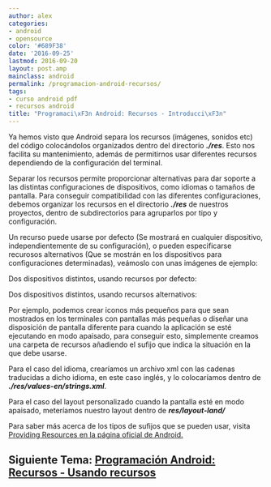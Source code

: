 ```yaml
---
author: alex
categories:
- android
- opensource
color: '#689F38'
date: '2016-09-25'
lastmod: 2016-09-20
layout: post.amp
mainclass: android
permalink: /programacion-android-recursos/
tags:
- curso android pdf
- recursos android
title: "Programaci\xF3n Android: Recursos - Introducci\xF3n"
---
```


Ya hemos visto que Android separa los recursos (imágenes, sonidos etc) del código colocándolos organizados dentro del directorio ***./res***. Esto nos facilita su mantenimiento, además de permitirnos usar diferentes recursos dependiendo de la configuración del terminal.

<!--more--><!--ad-->

Separar los recursos permite proporcionar alternativas para dar soporte a las distintas configuraciones de dispositivos, como idiomas o tamaños de pantalla. Para conseguir compatibilidad con las diferentes configuraciones, debemos organizar los recursos en el directorio ***./res*** de nuestros proyectos, dentro de subdirectorios para agruparlos por tipo y configuración.

Un recurso puede usarse por defecto (Se mostrará en cualquier dispositivo, independientemente de su configuración), o pueden especificarse recurosos alternativos (Que se mostrán en los dispositivos para configuraciones determinadas), veámoslo con unas imágenes de ejemplo:

Dos dispositivos distintos, usando recursos por defecto:

<figure>
	<amp-img on="tap:lightbox1" role="button" tabindex="0" layout="responsive" title="Recursos en Android" alt="Recursos en Android"  height="137" width="421" src="https://4.bp.blogspot.com/-i4yy82wXUUw/TjApp4KaOZI/AAAAAAAAAs4/pvOrsmzXM24/s800/resource_devices_diagram1.png"></amp-img>
</figure>

Dos dispositivos distintos, usando recursos alternativos:

<figure>
	<amp-img on="tap:lightbox1" role="button" tabindex="0" layout="responsive" title="Recursos en Android" alt="Recursos en Android"  height="137" width="421" src="https://3.bp.blogspot.com/-gHivH4Mcffk/TjAp28O15AI/AAAAAAAAAtA/CbSojjJctp0/s800/resource_devices_diagram2.png"></amp-img>
</figure>

Por ejemplo, podemos crear iconos más pequeños para que sean mostrados en los terminales con pantallas más pequeñas o diseñar una disposición de pantalla diferente para cuando la aplicación se esté ejecutando en modo apaisado, para conseguir esto, simplemente creamos una carpeta de recursos añadiendo el sufijo que indica la situación en la que debe usarse.

Para el caso del idioma, crearíamos un archivo xml con las cadenas traducidas a dicho idioma, en este caso inglés, y lo colocaríamos dentro de ***./res/values-en/strings.xml***.

Para el caso del layout personalizado cuando la pantalla esté en modo apaisado, meteríamos nuestro layout dentro de ***res/layout-land/***

Para saber más acerca de los tipos de sufijos que se pueden usar, visita [Providing Resources en la página oficial de Android.][1]

## Siguiente Tema: [Programación Android: Recursos - Usando recursos][2]


 [1]: http://developer.android.com/guide/topics/resources/providing-resources.html
 [2]: https://elbauldelprogramador.com/programacion-android-recursos-usando/